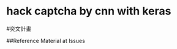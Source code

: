 hack captcha by cnn with keras
=========================================

#奕文計畫

##Reference Material at Issues
